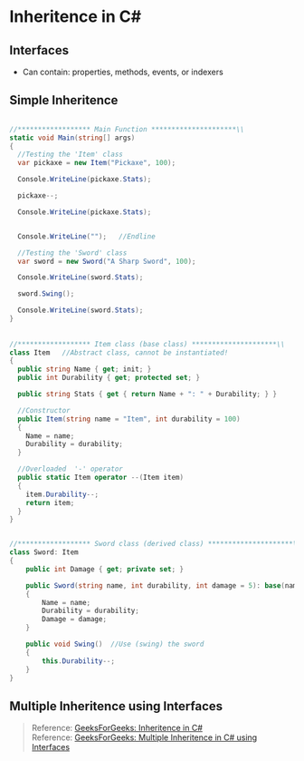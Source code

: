 # Inheritence in C#

## Interfaces
- Can contain: properties, methods, events, or indexers 

## Simple Inheritence
```C#

//****************** Main Function *********************\\
static void Main(string[] args)
{
  //Testing the 'Item' class
  var pickaxe = new Item("Pickaxe", 100);

  Console.WriteLine(pickaxe.Stats);

  pickaxe--;

  Console.WriteLine(pickaxe.Stats);


  Console.WriteLine("");   //Endline

  //Testing the 'Sword' class
  var sword = new Sword("A Sharp Sword", 100);

  Console.WriteLine(sword.Stats);

  sword.Swing();

  Console.WriteLine(sword.Stats);
}
    
    
//****************** Item class (base class) *********************\\
class Item   //Abstract class, cannot be instantiated!
{
  public string Name { get; init; }
  public int Durability { get; protected set; }

  public string Stats { get { return Name + ": " + Durability; } }

  //Constructor
  public Item(string name = "Item", int durability = 100)
  {
    Name = name;
    Durability = durability;
  }

  //Overloaded  '-' operator
  public static Item operator --(Item item)
  {
    item.Durability--;
    return item;
  }
}


//****************** Sword class (derived class) *********************\\
class Sword: Item
{
    public int Damage { get; private set; }

    public Sword(string name, int durability, int damage = 5): base(name, durability)    //calls the base constructor
    {
        Name = name;
        Durability = durability;
        Damage = damage;
    }

    public void Swing()  //Use (swing) the sword
    {
        this.Durability--;
    }
}
```

## Multiple Inheritence using Interfaces

> Reference: [GeeksForGeeks: Inheritence in C#](https://www.geeksforgeeks.org/c-sharp-interface/) <br />
> Reference: [GeeksForGeeks: Multiple Inheritence in C# using Interfaces](https://www.geeksforgeeks.org/c-sharp-multiple-inheritance-using-interfaces/) <br />

